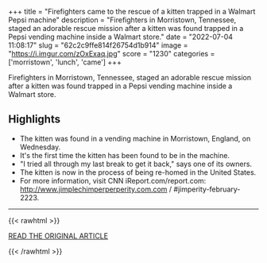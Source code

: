 +++
title = "Firefighters came to the rescue of a kitten trapped in a Walmart Pepsi machine"
description = "Firefighters in Morristown, Tennessee, staged an adorable rescue mission after a kitten was found trapped in a Pepsi vending machine inside a Walmart store."
date = "2022-07-04 11:08:17"
slug = "62c2c9ffe814f26754d1b914"
image = "https://i.imgur.com/zOxExaq.jpg"
score = "1230"
categories = ['morristown', 'lunch', 'came']
+++

Firefighters in Morristown, Tennessee, staged an adorable rescue mission after a kitten was found trapped in a Pepsi vending machine inside a Walmart store.

## Highlights

- The kitten was found in a vending machine in Morristown, England, on Wednesday.
- It's the first time the kitten has been found to be in the machine.
- "I tried all through my last break to get it back," says one of its owners.
- The kitten is now in the process of being re-homed in the United States.
- For more information, visit CNN iReport.com/report.com: http://www.jimplechimperperperity.com.com / #jimperity-february-2223.

---

{{< rawhtml >}}
  <p class="article-category">
    <a target="_blank" href="https://www.cnn.com/2022/07/03/us/kitten-rescued-pepsi-machine-tennessee-trnd/index.html">READ THE ORIGINAL ARTICLE</a>
  </p>
{{< /rawhtml >}}
